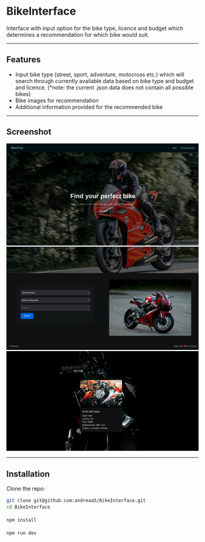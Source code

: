 # BikeInterface

Interface with input option for the bike type, licence and budget which determines a recommendation for which bike would suit.

---

## Features
- Input bike type (street, sport, adventure, motocross etc.) which will search through currently available data based on bike type and budget and licence. (*note: the current .json data does not contain all possible bikes)
- Bike images for recommendation
- Additional information provided for the recommended bike 

---

## Screenshot
![App Screenshot](./src/assets/bikeFindHome.png)
![App Screenshot](./src/assets/bikeFindForm.png)
![App Screenshot](./src/assets/bikeFindResult.png)

---

## Installation 

Clone the repo:
```bash
git clone git@github.com:andreaa5/BikeInterface.git
cd BikeInterface

npm install

npm run dev 
